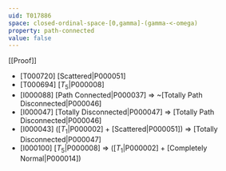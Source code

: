 ```yaml
---
uid: T017886
space: closed-ordinal-space-[0,gamma]-(gamma-<-omega)
property: path-connected
value: false
---
```

[[Proof]]

* [T000720] [Scattered|P000051]
* [T000694] [$T_5$|P000008]
* [I000088] [Path Connected|P000037] => ~[Totally Path Disconnected|P000046]
* [I000047] [Totally Disconnected|P000047] => [Totally Path Disconnected|P000046]
* [I000043] ([$T_1$|P000002] + [Scattered|P000051]) => [Totally Disconnected|P000047]
* [I000100] [$T_5$|P000008] => ([$T_1$|P000002] + [Completely Normal|P000014])

